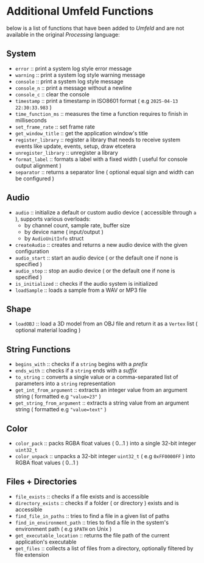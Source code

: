 # Additional Umfeld Functions

below is a list of functions that have been added to *Umfeld* and are not available in the original *Processing* language:

## System

- `error` :: print a system log style error message
- `warning` :: print a system log style warning message 
- `console` :: print a system log style message 
- `console_n` :: print a message without a newline
- `console_c` :: clear the console
- `timestamp` :: print a timestamp in ISO8601 format ( e.g `2025-04-13 22:30:33.983` )
- `time_function_ms` :: measures the time a function requires to finish in milliseconds
- `set_frame_rate` :: set frame rate
- `get_window_title` :: get the application window's title
- `register_library` :: register a library that needs to receive system events like update, events, setup, draw etcetera
- `unregister_library` :: unregister a library
- `format_label` :: formats a label with a fixed width ( useful for console output alignment )
- `separator` :: returns a separator line ( optional equal sign and width can be configured )

## Audio

- `audio` :: initialize a default or custom audio device ( accessible through `a` ), supports various overloads:
  - by channel count, sample rate, buffer size
  - by device name ( input/output )
  - by `AudioUnitInfo` struct
- `createAudio` :: creates and returns a new audio device with the given configuration
- `audio_start` :: start an audio device ( or the default one if none is specified )
- `audio_stop` :: stop an audio device ( or the default one if none is specified )
- `is_initialized` :: checks if the audio system is initialized
- `loadSample` :: loads a sample from a WAV or MP3 file 

## Shape

- `loadOBJ` :: load a 3D model from an OBJ file and return it as a `Vertex` list ( optional material loading )

## String Functions

- `begins_with` :: checks if a `string` begins with a *prefix*
- `ends_with` :: checks if a `string` ends with a *suffix*
- `to_string` :: converts a single value or a comma-separated list of parameters into a `string` representation
- `get_int_from_argument` :: extracts an integer value from an argument string ( formatted e.g `"value=23"` )
- `get_string_from_argument` :: extracts a string value from an argument string ( formatted e.g `"value=text"` )

## Color

- `color_pack` :: packs RGBA float values ( 0...1 ) into a single 32-bit integer `uint32_t` 
- `color_unpack` :: unpacks a 32-bit integer `uint32_t` ( e.g `0xFF0000FF` ) into RGBA float values ( 0...1 )

## Files + Directories

- `file_exists` :: checks if a file exists and is accessible
- `directory_exists` :: checks if a folder ( or directory ) exists and is accessible
- `find_file_in_paths` :: tries to find a file in a given list of paths
- `find_in_environment_path` :: tries to find a file in the system's environment path ( e.g `$PATH` on Unix )
- `get_executable_location` :: returns the file path of the current application's executable
- `get_files` :: collects a list of files from a directory, optionally filtered by file extension